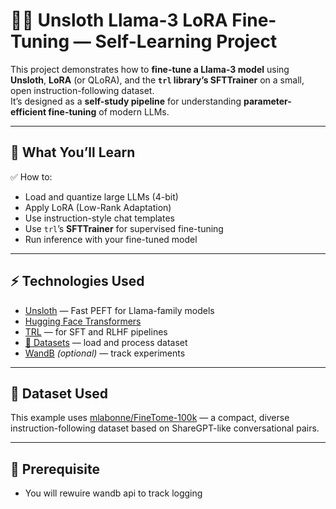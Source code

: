 # 🦙🔧 Unsloth Llama-3 LoRA Fine-Tuning — Self-Learning Project

This project demonstrates how to **fine-tune a Llama-3 model** using **Unsloth**, **LoRA** (or QLoRA), and the **`trl` library’s SFTTrainer** on a small, open instruction-following dataset.  
It’s designed as a **self-study pipeline** for understanding **parameter-efficient fine-tuning** of modern LLMs.

---

## 📌 What You’ll Learn

✅ How to:
- Load and quantize large LLMs (4-bit)  
- Apply LoRA (Low-Rank Adaptation)  
- Use instruction-style chat templates  
- Use `trl`’s **SFTTrainer** for supervised fine-tuning  
- Run inference with your fine-tuned model

---

## ⚡️ Technologies Used

- [Unsloth](https://github.com/unslothai/unsloth) — Fast PEFT for Llama-family models  
- [Hugging Face Transformers](https://huggingface.co/docs/transformers)  
- [TRL](https://github.com/huggingface/trl) — for SFT and RLHF pipelines  
- [🤗 Datasets](https://huggingface.co/docs/datasets) — load and process dataset  
- [WandB](https://wandb.ai) *(optional)* — track experiments

---

## 📂 Dataset Used

This example uses [mlabonne/FineTome-100k](https://huggingface.co/datasets/mlabonne/FineTome-100k) — a compact, diverse instruction-following dataset based on ShareGPT-like conversational pairs.

---

## 📌 Prerequisite

- You will rewuire wandb api to track logging




